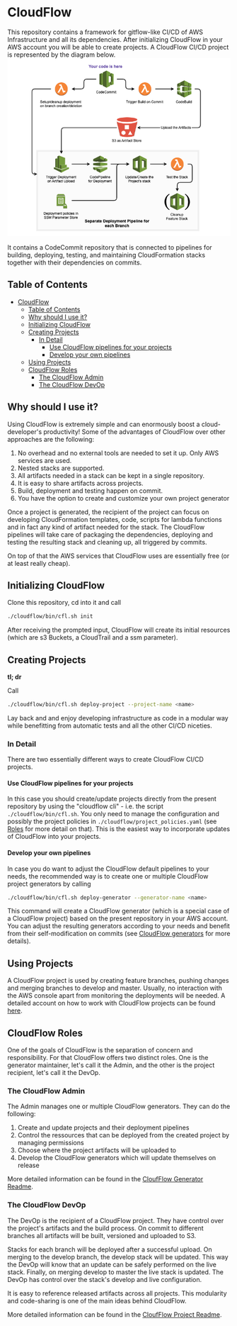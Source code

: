 # CloudFlow

This repository contains a framework for gitflow-like CI/CD of AWS Infrastructure and all its dependencies. After initializing
CloudFlow in your AWS account you will be able to create projects. A CloudFlow CI/CD project is represented by the diagram below.
![Alternate text](images/project_architecture.png)

It contains a CodeCommit repository that is connected to
pipelines for building, deploying, testing, and maintaining CloudFormation stacks together with their dependencies on commits.

## Table of Contents

- [CloudFlow](#cloudflow)
  - [Table of Contents](#table-of-contents)
  - [Why should I use it?](#why-should-i-use-it)
  - [Initializing CloudFlow](#initializing-cloudflow)
  - [Creating Projects](#creating-projects)
    - [In Detail](#in-detail)
      - [Use CloudFlow pipelines for your projects](#use-cloudflow-pipelines-for-your-projects)
      - [Develop your own pipelines](#develop-your-own-pipelines)
  - [Using Projects](#using-projects)
  - [CloudFlow Roles](#cloudflow-roles)
    - [The CloudFlow Admin](#the-cloudflow-admin)
    - [The CloudFlow DevOp](#the-cloudflow-devop)

## Why should I use it?

Using CloudFlow is extremely simple and can enormously boost a cloud-developer's productivity! Some of the advantages of CloudFlow over other approaches are the following:

1) No overhead and no external tools are needed to set it up. Only AWS services are used.
2) Nested stacks are supported.
3) All artifacts needed in a stack can be kept in a single repository.
4) It is easy to share artifacts across projects.
5) Build, deployment and testing happen on commit.
6) You have the option to create and customize your own project generator

Once a project is generated, the recipient of the project can focus on developing CloudFormation templates, code, scripts for lambda functions and in fact any kind of artifact needed for the stack. The CloudFlow pipelines will take care of packaging the dependencies, deploying and testing the resulting stack and cleaning up, all triggered by commits.

On top of that the AWS services that CloudFlow uses are essentially free (or at least really cheap).

## Initializing CloudFlow

Clone this repository, cd into it and call

```bash
./cloudflow/bin/cfl.sh init
```

After receiving the prompted input, CloudFlow will create its initial resources (which are s3 Buckets, a CloudTrail and a ssm parameter).

## Creating Projects

__tl; dr__

Call

```bash
./cloudflow/bin/cfl.sh deploy-project --project-name <name>
```

Lay back and and enjoy developing infrastructure as code in a modular way while benefitting from automatic tests and all the other CI/CD niceties.

### In Detail

There are two essentially different ways to create CloudFlow CI/CD projects.

#### Use CloudFlow pipelines for your projects

In this case you should create/update projects directly from the present repository by using the "cloudflow cli" - i.e. the script ```./cloudflow/bin/cfl.sh```. You only need to manage the configuration and possibly the project policies in ```./cloudflow/project_policies.yaml``` (see [Roles](#cloudflow-roles) for more detail on that). This is the easiest way to incorporate updates of CloudFlow into your projects.

#### Develop your own pipelines

In case you do want to adjust the CloudFlow default pipelines to your needs, the recommended way is to create one or multiple CloudFlow project generators by calling

```bash
./cloudflow/bin/cfl.sh deploy-generator --generator-name <name>
```

This command will create a CloudFlow generator (which is a special case of a CloudFlow project) based on the present repository in your AWS account. You can adjust the resulting generators according to your needs and benefit from their self-modification on commits (see [CloudFlow generators](GENERATOR_README.md) for more details).

## Using Projects

A CloudFlow project is used by creating feature branches, pushing changes and merging branches to develop and master. Usually, no interaction with the AWS console apart from monitoring the deployments will be needed. A detailed account on how to work with CloudFlow projects can be found [here](project-templates/default/README.md).

## CloudFlow Roles

One of the goals of CloudFlow is the separation of concern and responsibility. For that CloudFlow offers two distinct roles. One is the generator maintainer, let's call it the Admin, and the other is the project recipient, let's call it the DevOp.

### The CloudFlow Admin

The Admin manages one or multiple CloudFlow generators. They can do the following:

  1) Create and update projects and their deployment pipelines
  2) Control the ressources that can be deployed from the created project by managing permissions
  3) Choose where the project artifacts will be uploaded to
  4) Develop the CloudFlow generators which will update themselves on release

More detailed information can be found in the [CloufFlow Generator Readme](GENERATOR_README.md).

### The CloudFlow DevOp

The DevOp is the recipient of a CloudFlow project. They have control over the project's artifacts and the build process.  On commit to different branches all artifacts will be built, versioned and uploaded to S3.

Stacks for each branch will be deployed after a successful upload. On merging to the develop branch, the develop stack will be updated. This way the DevOp will know that an update can be safely performed on the live stack. Finally, on merging develop to master the live stack is updated. The DevOp has control over the stack's develop and live configuration.

It is easy to reference released artifacts across all projects. This modularity and code-sharing is one of the main ideas behind CloudFlow. 

More detailed information can be found in the [CloufFlow Project Readme](project-templates/default/README.md).
